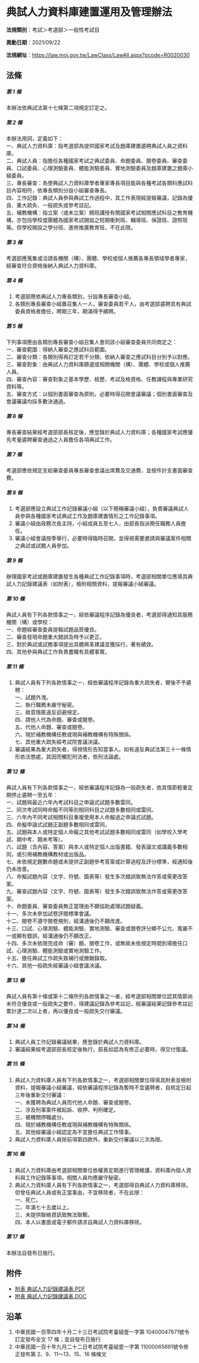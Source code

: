 # 典試人力資料庫建置運用及管理辦法




**法規類別**：考試＞考選部＞一般性考試目

**異動日期**：2021/09/22  

**法規網址**：https://law.moj.gov.tw/LawClass/LawAll.aspx?pcode=R0020030



## 法條
##### 第 1 條
本辦法依典試法第十七條第二項規定訂定之。

##### 第 2 條
本辦法用詞，定義如下：  
一、典試人力資料庫：指考選部為提供國家考試及題庫建置遴聘典試人員之資料庫。  
二、典試人員：指擔任各種國家考試之典試委員、命題委員、閱卷委員、審查委員、口試委員、心理測驗委員、體能測驗委員、實地測驗委員及題庫建置之題庫小組委員。  
三、專長審查：為使典試人力資料庫學者專家專長項目能與各種考試各類科應試科目內容相符，依專長類別分設小組審查專長。  
四、工作記錄：典試人員參與典試工作過程中，其工作表現經提報審議，記錄為優良、重大疏失、一般疏失或參考註記。  
五、補教機構：指立案（或未立案）開班講授有關國家考試相關應試科目之教育機構，亦包括學校或團體為國家考試開設之短期衝刺班、輔導班、保證班、證照班等。但學校開設之學分班、進修推廣教育班，不在此限。

##### 第 3 條
考選部應蒐集或洽請各機關（構）、團體、學校或個人推薦各專長領域學者專家，經審查符合資格後納入典試人力資料庫。

##### 第 4 條
1. 考選部應依典試人力專長類別，分設專長審查小組。
1. 各類別專長審查小組置召集人一人，審查委員若干人，由考選部遴聘具有典試委員資格者擔任，聘期三年，期滿得予續聘。

##### 第 5 條
下列事項應由各類別專長審查小組召集人會同該小組審查委員共同商定之：  
一、審查範圍：得納入審查之應試科目範圍。  
二、審查分類：各類別得再訂定若干分類，依納入審查之應試科目分別予以對應。  
三、審查對象：由典試人力資料庫篩選或相關機關（構）、團體、學校或個人推薦人員。  
四、審查內容：審查對象之基本學歷、經歷、考試及格資格、任教課程與專業研究資料等。  
五、審查方式：以個別書面審查為原則，必要時得召開會議審議；個別書面審查及會議審議均採多數決通過。

##### 第 6 條
專長審查結果經考選部部長核定後，應登錄於典試人力資料庫；各種國家考試應優先考量遴聘審查通過之人員擔任各項典試工作。

##### 第 7 條
考選部應依規定支給審查委員專長審查會議出席費及交通費，並按件計支書面審查費。

##### 第 8 條
1. 考選部應設立典試工作記錄審議小組（以下簡稱審議小組），負責審議典試人員參與各種國家考試典試工作及題庫建置情形之工作記錄事項。
1. 審議小組由政務次長主持，小組成員五至七人，由部長指派簡任職務人員擔任。
1. 審議小組會議按季舉行，必要時得臨時召開，並得視需要邀請與審議案件相關之典試或試務人員參加。

##### 第 9 條
辦理國家考試或題庫建置發生各種典試工作記錄事項時，考選部相關單位應填具典試人力記錄建議表（如附表），檢附相關資料，提報審議小組審議。

##### 第 10 條
典試人員有下列各款情事之一，經依審議程序記錄為優良者，考選部得通知其服務機關（構）或學校：  
一、命題經審查委員提報試題品質優良。  
二、審查發現命題重大錯誤及時予以更正。  
三、對於典試或試務事項提出具體興革建議並獲採行，著有績效。  
四、其他參與典試工作負責盡職有具體事實。

##### 第 11 條
1. 典試人員有下列各款情事之一，經依審議程序記錄為重大疏失者，爾後不予遴聘：  
一、試題外洩。  
二、執行職務未嚴守秘密。  
三、故意隱匿違反迴避規定。  
四、請他人代為命題、審查或閱卷。  
五、代他人命題、審查或閱卷。  
六、現於補教機構任教或現與補教機構有特殊關係。  
七、其他重大疏失經考試院會議決議。
1. 審議結果為重大疏失者，得視情形告知當事人。如有違反典試法第三十一條情形依法懲處，其因而觸犯刑法者，依刑法論處。

##### 第 12 條
典試人員有下列各款情事之一，經依審議程序記錄為一般疏失者，依其情節輕重定期停止遴聘一至五年：  
一、試題與最近六年內考試科目之申論式試題多數雷同。  
二、同次考試同時命擬不同等別相同科目之試題多數相同或雷同。  
三、六年內不同考試相關科目重複使用本人命擬過之申論式試題。  
四、命擬申論式試題正副題多數相同或雷同。  
五、試題與本人或特定個人命擬之其他考試試題多數相同或雷同（如學校入學考試、期中考、期末考等）。  
六、試題（含內容、答案）與本人或特定個人出版書籍、發表論文或講義多數相同，或引用補教機構教材或出版品。  
七、未依規定題數命題或未提供正副題參考答案或計算過程及評分標準，經通知後仍未改善。  
八、命擬試題內容（文字、符號、圖表等）發生多次錯誤致無法作答或需更改答案。  
九、審查試題內容（文字、符號、圖表等）發生多次錯誤致無法作答或需更改答案。  
十、命題委員、審查委員無正當理由不願協助處理試題疑義。  
十一、多次未參加試卷評閱標準會議。  
十二、閱卷不遵守閱卷規則，經溝通後仍不願改進。  
十三、口試、心理測驗、體能測驗、實地測驗、審查或閱卷評分顯不公允、寬嚴不一或顯有錯誤，經溝通後仍不願改正。  
十四、多次未依限完成命（審）題、閱卷工作，或無故未依規定時間到場擔任口試、心理測驗、體能測驗或實地測驗工作。  
十五、擔任典試工作疏失致補行或撤銷錄取。  
十六、其他一般疏失經審議小組會議決議。

##### 第 13 條
典試人員有第十條或第十二條所列各款情事之一者，經考選部相關單位認其情節尚未符合優良或一般疏失之要件，得建議記錄為參考註記，經審議結果記錄參考註記累計達二次以上者，再以優良或一般疏失交付審議。

##### 第 14 條
1. 典試人員工作記錄審議結果，應登錄於典試人力資料庫。
1. 審議結果經考選部部長核定後執行，部長如認為有修正必要時，得交付復議。

##### 第 15 條
1. 典試人力資料庫人員有下列各款情事之一，考選部相關單位得填具附表並檢附資料，提報審議小組審議，經依審議程序記錄為暫時不宜遴聘者，自核定日起三年後重新交付審議：  
一、未獲聘為典試人員而代他人命題、審查或閱卷。  
二、涉及刑事案件被起訴、收押、判刑確定。  
三、被機關停職處分。  
四、現於補教機構任教或現與補教機構有特殊關係。  
五、其他經審議小組認定為不宜擔任典試工作情事。
1. 典試人力資料庫人員除前項第四款外，重新交付審議以三次為限。

##### 第 16 條
1. 典試人力資料庫由考選部相關單位依權責定期進行管理維護，資料庫內個人資料與工作記錄等事項，相關人員均應嚴守秘密。
1. 典試人力資料庫人員有下列各款情事之一，考選部得自典試人力資料庫移除。但曾任典試人員或有正當事由，不宜移除者，不在此限：  
一、死亡。  
二、年滿七十五歲以上。  
三、未提供聯絡資訊致無法聯繫。  
四、本人以書面或電子郵件請求自典試人力資料庫移除。

##### 第 17 條
本辦法自發布日施行。
## 附件
* [附表  典試人力記錄建議表.PDF](https://law.moj.gov.tw/LawClass/LawGetFile.ashx?FileId=0000300589)
* [附表  典試人力記錄建議表.DOC](https://law.moj.gov.tw/LawClass/LawGetFile.ashx?FileId=0000300590)
## 沿革
1. 中華民國一百零四年十月二十三日考試院考臺組壹一字第 10400047871號令訂定發布全文 17 條；並自發布日施行
1. 中華民國一百十年九月二十二日考試院考臺組壹一字第 11000065691號令修正發布第 2、9、11～13、15、16 條條文
